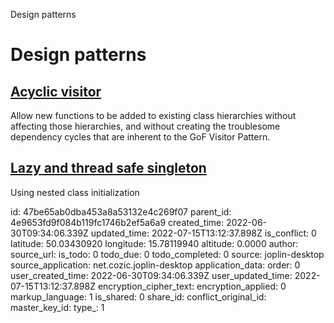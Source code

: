 Design patterns

# Design patterns

## [**Acyclic visitor**](https://java-design-patterns.com/patterns/acyclic-visitor/)
Allow new functions to be added to existing class hierarchies without affecting those hierarchies, and without creating the troublesome dependency cycles that are inherent to the GoF Visitor Pattern.

## [**Lazy and thread safe singleton**](https://www.geeksforgeeks.org/java-program-to-demonstrate-the-nested-initialization-for-singleton-class/)
Using nested class initialization

id: 47be65ab0dba453a8a53132e4c269f07
parent_id: 4e9653fd9f084b119fc1746b2ef5a6a9
created_time: 2022-06-30T09:34:06.339Z
updated_time: 2022-07-15T13:12:37.898Z
is_conflict: 0
latitude: 50.03430920
longitude: 15.78119940
altitude: 0.0000
author: 
source_url: 
is_todo: 0
todo_due: 0
todo_completed: 0
source: joplin-desktop
source_application: net.cozic.joplin-desktop
application_data: 
order: 0
user_created_time: 2022-06-30T09:34:06.339Z
user_updated_time: 2022-07-15T13:12:37.898Z
encryption_cipher_text: 
encryption_applied: 0
markup_language: 1
is_shared: 0
share_id: 
conflict_original_id: 
master_key_id: 
type_: 1